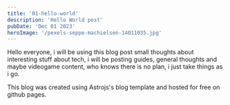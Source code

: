```yaml
---
title: '01-hello-world'
description: 'Hello World post'
pubDate: 'Dec 01 2023'
heroImage: '/pexels-seppe-machielsen-14011035.jpg'
---
```


Hello everyone, i will be using this blog post small thoughts about interesting stuff about tech, i will be posting guides, general thoughts and maybe videogame content, who knows there is no plan, i just take things as i go.

This blog was created using Astrojs's blog template and hosted for free on github pages.
